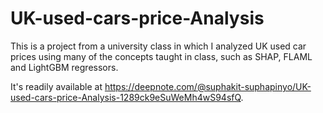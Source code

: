 # UK-used-cars-price-Analysis
This is a project from a university class in which I analyzed UK used car prices using many of the concepts taught in class, such as SHAP, FLAML and LightGBM regressors.

It's readily available at https://deepnote.com/@suphakit-suphapinyo/UK-used-cars-price-Analysis-1289ck9eSuWeMh4wS94sfQ.
